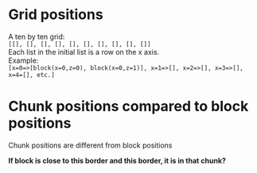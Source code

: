 # Grid positions
A ten by ten grid:  
`[[], [], [], [], [], [], [], [], [], []]`  
Each list in the initial list is a row on the x axis.  
Example:  
`[x=0=>[block(x=0,z=0), block(x=0,z=1)], x=1=>[], x=2=>[], x=3=>[], x=4=[], etc.]`


# Chunk positions compared to block positions
Chunk positions are different from block positions




**If block is close to this border and this border, it is in that chunk?**